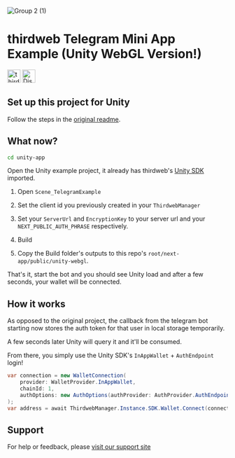 
![Group 2 (1)](https://github.com/user-attachments/assets/1bb43b44-006d-4a1c-a41b-61eb718d3efd)

# thirdweb Telegram Mini App Example (Unity WebGL Version!)

[<img alt="thirdweb SDK" src="https://img.shields.io/npm/v/thirdweb?label=Thirdweb SDK&style=for-the-badge&logo=npm" height="30">](https://www.npmjs.com/package/thirdweb)
[<img alt="Discord" src="https://img.shields.io/discord/834227967404146718.svg?color=7289da&label=discord&logo=discord&style=for-the-badge" height="30">](https://discord.gg/thirdweb)

## Set up this project for Unity

Follow the steps in the [original readme](https://github.com/thirdweb-example/telegram-mini-app/blob/main/README.md).

## What now?

```bash
cd unity-app
```

Open the Unity example project, it already has thirdweb's [Unity SDK](https://github.com/thirdweb-dev/unity-sdk) imported.

1. Open `Scene_TelegramExample`

2. Set the client id you previously created in your `ThirdwebManager`

3. Set your `ServerUrl` and `EncryptionKey` to your server url and your `NEXT_PUBLIC_AUTH_PHRASE` respectively.

4. Build

5. Copy the Build folder's outputs to this repo's `root/next-app/public/unity-webgl`.

That's it, start the bot and you should see Unity load and after a few seconds, your wallet will be connected.

## How it works

As opposed to the original project, the callback from the telegram bot starting now stores the auth token for that user in local storage temporarily.

A few seconds later Unity will query it and it'll be consumed.

From there, you simply use the Unity SDK's `InAppWallet` + `AuthEndpoint` login!

```csharp
var connection = new WalletConnection(
    provider: WalletProvider.InAppWallet,
    chainId: 1,
    authOptions: new AuthOptions(authProvider: AuthProvider.AuthEndpoint, jwtOrPayload: JsonConvert.SerializeObject(payload), encryptionKey: EncryptionKey)
);
var address = await ThirdwebManager.Instance.SDK.Wallet.Connect(connection);
```

## Support

For help or feedback, please [visit our support site](https://thirdweb.com/support)
